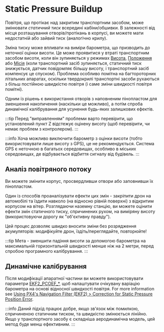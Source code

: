 # Static Pressure Buildup

Повітря, що протікає над закритим транспортним засобом, може змінювати _статичний тиск_ всередині кабіни/обшивки.
В залежності від місця розташування отворів/протікань в корпусі, ви можете мати недостатній або зайвий тиск (аналогічно крилу).

Зміна тиску може впливати на виміри барометра, що призводить до неточної оцінки висоти.
Це може проявитися у втраті транспортним засобом висоти, коли він зупиняється у режимах [Висота](../flight_modes_mc/altitude.md), [Положення](../flight_modes_mc/position.md) або [Місія](../flight_modes_mc/mission.md) (коли транспортний засіб зупиняється, статичний тиск знижується, датчик повідомляє більшу висоту, і транспортний засіб компенсує це спуском).
Проблема особливо помітна на багтороторних літальних апаратах, оскільки твердокрилі транспортні засоби рухаються з більш постійною швидкістю повітря (і саме зміни швидкості повітря помітні).

Одним із рішень є використання отворів з наповненим пінопластом для зменшення накопичення (наскільки це можливо), а потім спроба динамічної калібрування для усунення будь-яких залишкових ефектів.

:::tip
Перед "виправленням" проблеми варто перевірити, що установлений пункт Z відстежує оцінену висоту (щоб перевірити, чи немає проблем з контролером).
:::

:::info
Хоча можливо виключити барометр з оцінки висоти (тобто використовувати лише висоту з GPS), це не рекомендується.
Система GPS є неточною в багатьох середовищах, особливо в міських середовищах, де відбувається відбиття сигналу від будівель.
:::

## Аналіз повітряного потоку

Ви можете змінити корпус, просвердливши отвори або заповнивши їх пінопластом.

Один із способів проаналізувати ефекти цих змін - закріпити дрон на автомобілі та їздити навколо (на відносно рівній поверхні) з відкритим корпусом на вітер.
Розглядаючи наземну станцію, ви можете оцінити ефекти змін статичного тиску, спричинених рухом, на виміряну висоту (використовуючи дорогу як "об'єктивну правду").

Цей процес дозволяє швидко вносити зміни без розрядження акумуляторів: модифікуйте дрон, їздіть/переглядайте, повторюйте!

:::tip
Мета - зменшити падіння висоти за допомогою барометра на максимальній горизонтальній швидкості менше ніж на 2 метри, перед спробою програмного калібрування.
:::

## Динамічне калібрування

Після модифікації апаратної частини ви можете використовувати параметри [EKF2_PCOEF_\*](../advanced_config/parameter_reference.md#EKF2_PCOEF_XN), щоб налаштувати очікувану варіацію барометра на основі відносної швидкості повітря.
For more information see [Using PX4's Navigation Filter (EKF2) > Correction for Static Pressure Position Error](../advanced_config/tuning_the_ecl_ekf.md#correction-for-static-pressure-position-error).

:::info
Даний підхід працює добре, якщо зв'язок між помилкою, спричиненою статичним тиском, та швидкістю змінюється лінійно.
Якщо у транспортного засобу є складніша аеродинамічна модель, цей метод буде менш ефективним.
:::
